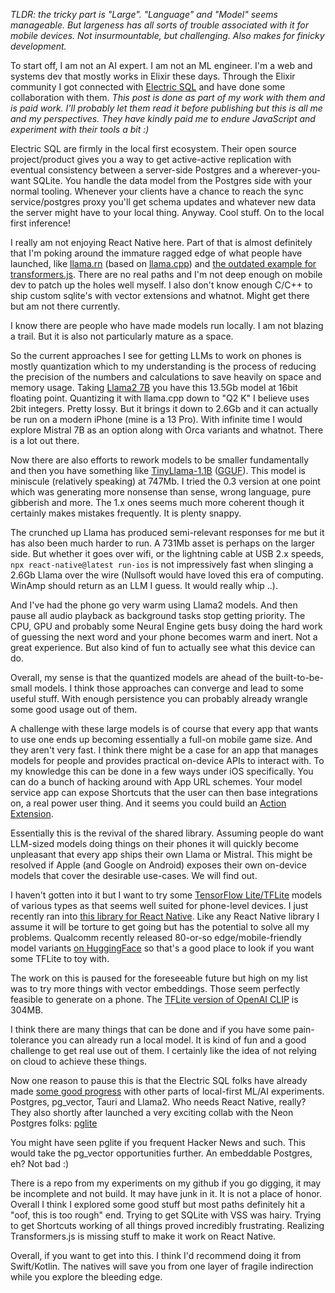 
*TLDR: the tricky part is "Large". "Language" and "Model" seems manageable. But largeness has all sorts of trouble associated with it for mobile devices. Not insurmountable, but challenging. Also makes for finicky development.*

To start off, I am not an AI expert. I am not an ML engineer. I'm a web and systems dev that mostly works in Elixir these days. Through the Elixir community I got connected with [Electric SQL](https://youtu.be/_U5Z8AQy0hc?si=_0PPJmDwV91CMVLN) and have done some collaboration with them. *This post is done as part of my work with them and is paid work. I'll probably let them read it before publishing but this is all me and my perspectives. They have kindly paid me to endure JavaScript and experiment with their tools a bit :)*

Electric SQL are firmly in the local first ecosystem. Their open source project/product gives you a way to get active-active replication with eventual consistency between a server-side Postgres and a wherever-you-want SQLite. You handle the data model from the Postgres side with your normal tooling. Whenever your clients have a chance to reach the sync service/postgres proxy you'll get schema updates and whatever new data the server might have to your local thing. Anyway. Cool stuff. On to the local first inference!

I really am not enjoying React Native here. Part of that is almost definitely that I'm poking around the immature ragged edge of what people have launched, like [llama.rn](https://github.com/mybigday/llama.rn) (based on [llama.cpp](https://github.com/ggerganov/llama.cpp)) and [the outdated example for transformers.js](https://github.com/hans00/react-native-transformers-example). There are no real paths and I'm not deep enough on mobile dev to patch up the holes well myself. I also don't know enough C/C++ to ship custom sqlite's with vector extensions and whatnot. Might get there but am not there currently.

I know there are people who have made models run locally. I am not blazing a trail. But it is also not particularly mature as a space.

So the current approaches I see for getting LLMs to work on phones is mostly quantization which to my understanding is the process of reducing the precision of the numbers and calculations to save heavily on space and memory usage. Taking [Llama2 7B](https://huggingface.co/TheBloke/Llama-2-7B-Chat-GGUF) you have this 13.5Gb model at 16bit floating point. Quantizing it with llama.cpp down to "Q2 K" I believe uses 2bit integers. Pretty lossy. But it brings it down to 2.6Gb and it can actually be run on a modern iPhone (mine is a 13 Pro). With infinite time I would explore Mistral 7B as an option along with Orca variants and whatnot. There is a lot out there.

Now there are also efforts to rework models to be smaller fundamentally and then you have something like [TinyLlama-1.1B](https://huggingface.co/TheBloke/TinyLlama-1.1B-Chat-v1.0-GGUF) ([GGUF](https://huggingface.co/TheBloke/TinyLlama-1.1B-Chat-v0.3-GGUF)). This model is miniscule (relatively speaking) at 747Mb. I tried the 0.3 version at one point which was generating more nonsense than sense, wrong language, pure gibberish and more. The 1.x ones seems much more coherent though it certainly makes mistakes frequently. It is plenty snappy.

The crunched up Llama has produced semi-relevant responses for me but it has also been much harder to run. A 731Mb asset is perhaps on the larger side. But whether it goes over wifi, or the lightning cable at USB 2.x speeds, `npx react-native@latest run-ios` is not impressively fast when slinging a 2.6Gb Llama over the wire (Nullsoft would have loved this era of computing. WinAmp should return as an LLM I guess. It would really whip ..).

And I've had the phone go very warm using Llama2 models. And then pause all audio playback as background tasks stop getting priority. The CPU, GPU and probably some Neural Engine gets busy doing the hard work of guessing the next word and your phone becomes warm and inert. Not a great experience. But also kind of fun to actually see what this device can do.

Overall, my sense is that the quantized models are ahead of the built-to-be-small models. I think those approaches can converge and lead to some useful stuff. With enough persistence you can probably already wrangle some good usage out of them.

A challenge with these large models is of course that every app that wants to use one ends up becoming essentially a full-on mobile game size. And they aren't very fast. I think there might be a case for an app that manages models for people and provides practical on-device APIs to interact with. To my knowledge this can be done in a few ways under iOS specifically. You can do a bunch of hacking around with App URL schemes. Your model service app can expose Shortcuts that the user can then base integrations on, a real power user thing. And it seems you could build an [Action Extension](https://developer.apple.com/library/archive/documentation/General/Conceptual/ExtensibilityPG/Action.html).

Essentially this is the revival of the shared library. Assuming people do want LLM-sized models doing things on their phones it will quickly become unpleasant that every app ships their own Llama or Mistral. This might be resolved if Apple (and Google on Android) exposes their own on-device models that cover the desirable use-cases. We will find out.

I haven't gotten into it but I want to try some [TensorFlow Lite/TFLite](https://www.tensorflow.org/lite) models of various types as that seems well suited for phone-level devices. I just recently ran into [this library for React Native](https://github.com/mrousavy/react-native-fast-tflite). Like any React Native library I assume it will be torture to get going but has the potential to solve all my problems. Qualcomm recently released 80-or-so edge/mobile-friendly model variants [on HuggingFace](https://huggingface.co/qualcomm) so that's a good place to look if you want some TFLite to toy with.

The work on this is paused for the foreseeable future but high on my list was to try more things with vector embeddings. Those seem perfectly feasible to generate on a phone. The [TFLite version of OpenAI CLIP](https://huggingface.co/qualcomm/OpenAI-Clip) is 304MB.

I think there are many things that can be done and if you have some pain-tolerance you can already run a local model. It is kind of fun and a good challenge to get real use out of them. I certainly like the idea of not relying on cloud to achieve these things.

Now one reason to pause this is that the Electric SQL folks have already made [some good progress](https://electric-sql.com/blog/2024/02/05/local-first-ai-with-tauri-postgres-pgvector-llama) with other parts of local-first ML/AI experiments. Postgres, pg_vector, Tauri and Llama2. Who needs React Native, really? They also shortly after launched a very exciting collab with the Neon Postgres folks: [pglite](https://github.com/electric-sql/pglite)

You might have seen pglite if you frequent Hacker News and such. This would take the pg_vector opportunities further. An embeddable Postgres, eh? Not bad :)

There is a repo from my experiments on my github if you go digging, it may be incomplete and not build. It may have junk in it. It is not a place of honor. Overall I think I explored some good stuff but most paths definitely hit a "oof, this is too rough" end. Trying to get SQLite with VSS was hairy. Trying to get Shortcuts working of all things proved incredibly frustrating. Realizing Transformers.js is missing stuff to make it work on React Native.

Overall, if you want to get into this. I think I'd recommend doing it from Swift/Kotlin. The natives will save you from one layer of fragile indirection while you explore the bleeding edge.